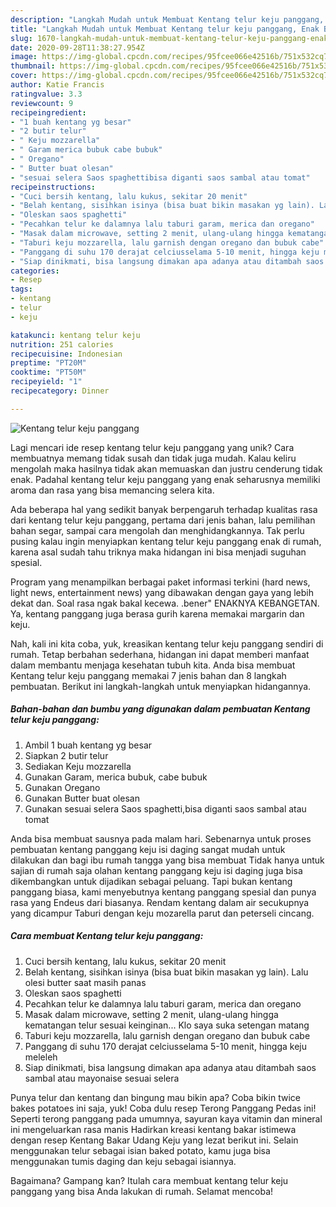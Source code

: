 ```yaml
---
description: "Langkah Mudah untuk Membuat Kentang telur keju panggang, Enak Banget"
title: "Langkah Mudah untuk Membuat Kentang telur keju panggang, Enak Banget"
slug: 1670-langkah-mudah-untuk-membuat-kentang-telur-keju-panggang-enak-banget
date: 2020-09-28T11:38:27.954Z
image: https://img-global.cpcdn.com/recipes/95fcee066e42516b/751x532cq70/kentang-telur-keju-panggang-foto-resep-utama.jpg
thumbnail: https://img-global.cpcdn.com/recipes/95fcee066e42516b/751x532cq70/kentang-telur-keju-panggang-foto-resep-utama.jpg
cover: https://img-global.cpcdn.com/recipes/95fcee066e42516b/751x532cq70/kentang-telur-keju-panggang-foto-resep-utama.jpg
author: Katie Francis
ratingvalue: 3.3
reviewcount: 9
recipeingredient:
- "1 buah kentang yg besar"
- "2 butir telur"
- " Keju mozzarella"
- " Garam merica bubuk cabe bubuk"
- " Oregano"
- " Butter buat olesan"
- "sesuai selera Saos spaghettibisa diganti saos sambal atau tomat"
recipeinstructions:
- "Cuci bersih kentang, lalu kukus, sekitar 20 menit"
- "Belah kentang, sisihkan isinya (bisa buat bikin masakan yg lain). Lalu olesi butter saat masih panas"
- "Oleskan saos spaghetti"
- "Pecahkan telur ke dalamnya lalu taburi garam, merica dan oregano"
- "Masak dalam microwave, setting 2 menit, ulang-ulang hingga kematangan telur sesuai keinginan... Klo saya suka setengan matang"
- "Taburi keju mozzarella, lalu garnish dengan oregano dan bubuk cabe"
- "Panggang di suhu 170 derajat celciusselama 5-10 menit, hingga keju meleleh"
- "Siap dinikmati, bisa langsung dimakan apa adanya atau ditambah saos sambal atau mayonaise sesuai selera"
categories:
- Resep
tags:
- kentang
- telur
- keju

katakunci: kentang telur keju 
nutrition: 251 calories
recipecuisine: Indonesian
preptime: "PT20M"
cooktime: "PT50M"
recipeyield: "1"
recipecategory: Dinner

---
```



![Kentang telur keju panggang](https://img-global.cpcdn.com/recipes/95fcee066e42516b/751x532cq70/kentang-telur-keju-panggang-foto-resep-utama.jpg)

Lagi mencari ide resep kentang telur keju panggang yang unik? Cara membuatnya memang tidak susah dan tidak juga mudah. Kalau keliru mengolah maka hasilnya tidak akan memuaskan dan justru cenderung tidak enak. Padahal kentang telur keju panggang yang enak seharusnya memiliki aroma dan rasa yang bisa memancing selera kita.

Ada beberapa hal yang sedikit banyak berpengaruh terhadap kualitas rasa dari kentang telur keju panggang, pertama dari jenis bahan, lalu pemilihan bahan segar, sampai cara mengolah dan menghidangkannya. Tak perlu pusing kalau ingin menyiapkan kentang telur keju panggang enak di rumah, karena asal sudah tahu triknya maka hidangan ini bisa menjadi suguhan spesial.

Program yang menampilkan berbagai paket informasi terkini (hard news, light news, entertainment news) yang dibawakan dengan gaya yang lebih dekat dan. Soal rasa ngak bakal kecewa. .bener&#34; ENAKNYA KEBANGETAN. Ya, kentang panggang juga berasa gurih karena memakai margarin dan keju.


Nah, kali ini kita coba, yuk, kreasikan kentang telur keju panggang sendiri di rumah. Tetap berbahan sederhana, hidangan ini dapat memberi manfaat dalam membantu menjaga kesehatan tubuh kita. Anda bisa membuat Kentang telur keju panggang memakai 7 jenis bahan dan 8 langkah pembuatan. Berikut ini langkah-langkah untuk menyiapkan hidangannya.

<!--inarticleads1-->

##### Bahan-bahan dan bumbu yang digunakan dalam pembuatan Kentang telur keju panggang:

1. Ambil 1 buah kentang yg besar
1. Siapkan 2 butir telur
1. Sediakan  Keju mozzarella
1. Gunakan  Garam, merica bubuk, cabe bubuk
1. Gunakan  Oregano
1. Gunakan  Butter buat olesan
1. Gunakan sesuai selera Saos spaghetti,bisa diganti saos sambal atau tomat


Anda bisa membuat sausnya pada malam hari. Sebenarnya untuk proses pembuatan kentang panggang keju isi daging sangat mudah untuk dilakukan dan bagi ibu rumah tangga yang bisa membuat Tidak hanya untuk sajian di rumah saja olahan kentang panggang keju isi daging juga bisa dikembangkan untuk dijadikan sebagai peluang. Tapi bukan kentang panggang biasa, kami menyebutnya kentang panggang spesial dan punya rasa yang Endeus dari biasanya. Rendam kentang dalam air secukupnya yang dicampur Taburi dengan keju mozarella parut dan peterseli cincang. 

<!--inarticleads2-->

##### Cara membuat Kentang telur keju panggang:

1. Cuci bersih kentang, lalu kukus, sekitar 20 menit
1. Belah kentang, sisihkan isinya (bisa buat bikin masakan yg lain). Lalu olesi butter saat masih panas
1. Oleskan saos spaghetti
1. Pecahkan telur ke dalamnya lalu taburi garam, merica dan oregano
1. Masak dalam microwave, setting 2 menit, ulang-ulang hingga kematangan telur sesuai keinginan... Klo saya suka setengan matang
1. Taburi keju mozzarella, lalu garnish dengan oregano dan bubuk cabe
1. Panggang di suhu 170 derajat celciusselama 5-10 menit, hingga keju meleleh
1. Siap dinikmati, bisa langsung dimakan apa adanya atau ditambah saos sambal atau mayonaise sesuai selera


Punya telur dan kentang dan bingung mau bikin apa? Coba bikin twice bakes potatoes ini saja, yuk! Coba dulu resep Terong Panggang Pedas ini! Seperti terong panggang pada umumnya, sayuran kaya vitamin dan mineral ini mengeluarkan rasa manis Hadirkan kreasi kentang bakar istimewa dengan resep Kentang Bakar Udang Keju yang lezat berikut ini. Selain menggunakan telur sebagai isian baked potato, kamu juga bisa menggunakan tumis daging dan keju sebagai isiannya. 

Bagaimana? Gampang kan? Itulah cara membuat kentang telur keju panggang yang bisa Anda lakukan di rumah. Selamat mencoba!
